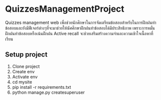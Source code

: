 # QuizzesManagementProject
Quizzes management web เพื่อช่วยนักศึกษาในการจัดเตรียมข้อสอบสำหรับในการฝึกฝนทำข้อสอบและยังมีฟีเจอร์ต่างๆที่จะมาช่วยให้นัศศึกษาฝึกฝนทำข้อสอบได้มีประสิทธิภาพ เพราะการหมั่นฝึกฝนทำข้อสอบหรือเน้นฝึกฝน Active recall จะช่วยเสริมสร้างความจำและความเช้าใจเนื้อหาที่เรียน
## Setup project

 1. Clone project
 2. Create env
 3. Activate env
 4. cd mysite
 5. pip install -r requirements.txt 
 6. python manage.py createsuperuser
